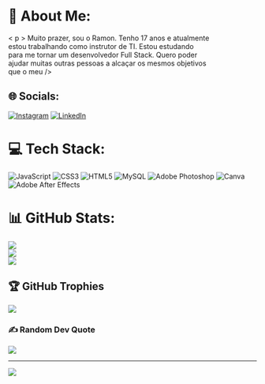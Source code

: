 # 💫 About Me:
< p > Muito prazer, sou o Ramon. Tenho 17 anos e atualmente <br>estou trabalhando como instrutor de TI. Estou estudando <br>para me tornar um desenvolvedor Full Stack. Quero poder<br>ajudar muitas outras pessoas a alcaçar os mesmos objetivos <br>que o meu />


## 🌐 Socials:
[![Instagram](https://img.shields.io/badge/Instagram-%23E4405F.svg?logo=Instagram&logoColor=white)](https://instagram.com/@ramonjorge_correa) [![LinkedIn](https://img.shields.io/badge/LinkedIn-%230077B5.svg?logo=linkedin&logoColor=white)](https://linkedin.com/in/www.linkedin.com/in/ramonjscorrea17) 

# 💻 Tech Stack:
![JavaScript](https://img.shields.io/badge/javascript-%23323330.svg?style=flat&logo=javascript&logoColor=%23F7DF1E) ![CSS3](https://img.shields.io/badge/css3-%231572B6.svg?style=flat&logo=css3&logoColor=white) ![HTML5](https://img.shields.io/badge/html5-%23E34F26.svg?style=flat&logo=html5&logoColor=white) ![MySQL](https://img.shields.io/badge/mysql-%2300f.svg?style=flat&logo=mysql&logoColor=white) ![Adobe Photoshop](https://img.shields.io/badge/adobephotoshop-%2331A8FF.svg?style=flat&logo=adobephotoshop&logoColor=white) ![Canva](https://img.shields.io/badge/Canva-%2300C4CC.svg?style=flat&logo=Canva&logoColor=white) ![Adobe After Effects](https://img.shields.io/badge/Adobe%20After%20Effects-9999FF.svg?style=flat&logo=Adobe%20After%20Effects&logoColor=white)
# 📊 GitHub Stats:
![](https://github-readme-stats.vercel.app/api?username=Rmjsc-23&theme=radical&hide_border=false&include_all_commits=false&count_private=false)<br/>
![](https://github-readme-streak-stats.herokuapp.com/?user=Rmjsc-23&theme=radical&hide_border=false)<br/>
![](https://github-readme-stats.vercel.app/api/top-langs/?username=Rmjsc-23&theme=radical&hide_border=false&include_all_commits=false&count_private=false&layout=compact)

## 🏆 GitHub Trophies
![](https://github-profile-trophy.vercel.app/?username=Rmjsc-23&theme=radical&no-frame=true&no-bg=false&margin-w=4)

### ✍️ Random Dev Quote
![](https://quotes-github-readme.vercel.app/api?type=vetical&theme=radical)

---
[![](https://visitcount.itsvg.in/api?id=Rmjsc-23&icon=0&color=0)](https://visitcount.itsvg.in)

<!-- Proudly created with GPRM ( https://gprm.itsvg.in ) -->